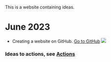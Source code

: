 This is a website containing ideas. 

# June 2023

- Creating a website on GitHub. [Go to GitHub](https://github.com) 
![](https://thurrott.s3.amazonaws.com/wp-content/uploads/sites/2/2023/01/GitHub.jpeg)

### Ideas to actions, see [Actions](action.md)
